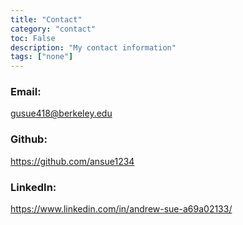```yaml
---
title: "Contact"
category: "contact"
toc: False
description: "My contact information"
tags: ["none"]
---
```


### Email:
[gusue418@berkeley.edu](mailto:gusue418@berkeley.edu)

### Github:
<https://github.com/ansue1234>

### LinkedIn:
<https://www.linkedin.com/in/andrew-sue-a69a02133/>
